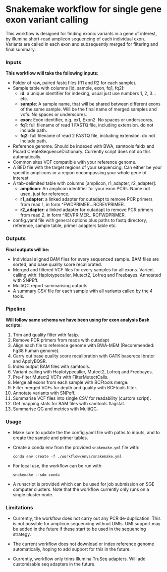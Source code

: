 # **Snakemake workflow for single gene exon variant calling**

This workflow is designed for finding exonic variants in a gene of interest, by illumina short-read amplicon sequencing of each individual exon. Variants are called in each exon and subsequently merged for filtering and final summary.

### **Inputs**
**This workflow will take the following inputs:** 
* Folder of raw, paired fastq files (R1 and R2 for each sample).  
* Sample table with columns [id, sample, exon, fq1, fq2]:
  - **id**: a unique identifier for indexing, usual just use numbers 1, 2, 3... etc.
  - **sample**: A sample name, that will be shared between different exons of the same sample. Will be the final name of merged samples and vcfs. No spaces or underscores.
  - **exon**: Exon identifier, e.g. ex1, Exon2. No spaces or underscores.
  - **fq1**: full filename of read 1 FASTQ file, including extension. do not include path.
  - **fq2**: full filename of read 2 FASTQ file, including extension. do not include path.
* Reference genome. Should be indexed with BWA, samtools faidx and Picard CreateSequenceDictionary. Currently script does not do this automatically.
* Common sites VCF compatible with your reference genome.
* A BED file with the target regions of your sequencing. Can either be your specific amplicons or a region encompassing your whole gene of interest
* A tab-delimited table with columns [amplicon, r1_adapter, r2_adapter]:
  - **amplicon**: An amplicon identifier for your exon PCRs. Name not used, just for reference.
  - **r1_adapter**: a linked adapter for cutadapt to remove PCR primers from read 1, in form ^FWDPRIMER...RCREVPRIMER.
  - **r2_adapter**: a linked adapter for cutadapt to remove PCR primers from read 2, in form ^REVPRIMER...RCFWDPRIMER.
* config.yaml file with general options plus paths to fastq directory, reference, sample table, primer adapters table etc.  


### **Outputs**
**Final outputs will be:**
* Individual aligned BAM files for every sequenced sample. BAM files are sorted, and base quality score recalibrated.
* Merged and filtered VCF files for every samples for all exons. Varient calling with: Haplotypecaller, Mutect2, Lofreq and Freebayes. Annotated with SNPEff.
* MultiQC report summarising outputs.
* A summary CSV file for each sample with all variants called by the 4 tools.


### **Pipeline**
**Will follow same schema we have been using for exon analysis Bash scripts:**  
1. Trim and quality filter with fastp.  
2. Remove PCR primers from reads with cutadapt
3. Align each file to reference genome with BWA-MEM (Recommended: hg38 human genome). 
4. Carry out base quality score recalibration with GATK baserecalibrator and ApplyBQSR.  
5. Index output BAM files with samtools.
6. Variant calling with Haplotypecaller, Mutect2, Lofreq and Freebayes.
7. Pre-filter Mutect2 VCFs with FilterMutectCalls.
8. Merge all exons from each sample with BCFtools merge.
9. Filter merged VCFs for depth and quality with BCFtools filter.
10. Annotate variants with SNPeff.
11. Summarise VCF files into single CSV for readability (custom script).
11. Get mapping stats for BAM files with samtools flagstat.
12. Summarise QC and metrics with MultiQC.

### **Usage**

* Make sure to update the the config.yaml file with paths to inputs, and to create the sample and primer tables.
* Create a conda env from the provided `snakemake.yml` file with:
  ```
  conda env create -f ./workflow/envs/snakemake.yml
  ```

* For local use, the workflow can be run with:
  ```
  snakemake --sdm conda
  ```
* A runscript is provided which can be used for job submission on SGE computer clusters. Note that the workflow currently only runs on a single cluster node.

### **Limitations**

* Currently, the workflow does not carry out any PCR de-duplication. This is not possible for amplicon sequencing without UMIs. UMI support may be added in the future if these start to be used in the sequencing strategy.

* The current workflow does not download or index reference genome automatically, hoping to add support for this in the future.

* Currently, workflow only trims Illumina TruSeq adapters. Will add customisable seq adapters in the future.

